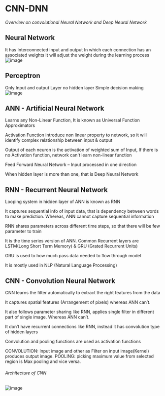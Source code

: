 # CNN-DNN
*Overview on convolutional Neural Network and Deep Neural Network*
## Neural Network
It has Interconnected input and output In which each connection has an associated weights
It will adjust the weight during the learning process
![image](https://user-images.githubusercontent.com/67863890/98467319-a9d85600-21fa-11eb-8424-add5f353778d.png)


## Perceptron
Only Input and output Layer no hidden layer
Simple decision making
![image](https://user-images.githubusercontent.com/67863890/98467182-0424e700-21fa-11eb-9890-83d468e52aca.png)

## ANN - Artificial Neural Network
Learns any Non-Linear Function, It is known as Universal Function Approximators

Activation Function introduce non linear property to network, so it will identify complex relationship between input & output

Output of each neuron is the activation of weighted sum of Input, If there is no Activation function, network can't learn non-linear function

Feed Forward Neural Network – Input processed in one direction

When hidden layer is more than one, that is Deep Neural Network


## RNN - Recurrent Neural Network
Looping system in hidden layer of ANN is known as RNN

It captures sequential info of input data, that is dependency between words to make prediction. Whereas, ANN cannot capture sequential information

RNN shares parameters across different time steps, so that there will be few parameter to train

It is the time series version of ANN. Common Recurrent layers are LSTM(Long Short Term Memory) & GRU (Grated Recurrent Units)

GRU is used to how much pass data needed to flow through model

It is mostly used in NLP (Natural Language Processing)

## CNN - Convolution Neural Network

CNN learns the filter automatically to extract the right features from the data

It captures spatial features (Arrangement of pixels) whereas ANN can’t.

It also follows parameter sharing like RNN, applies single filter in different part of single image. Whereas ANN can’t.

It don’t have recurrent connections like RNN, instead it has convolution type of hidden layers

Convolution and pooling functions are used as activation functions

CONVOLUTION: Input image and other as Filter on input image(Kernel) produces output image.
POOLING: picking maximum value from selected region is Max pooling and vice versa.


###### Architecture of CNN
![image](https://user-images.githubusercontent.com/67863890/98467416-28cd8e80-21fb-11eb-9bec-0a406c32b18b.png)
